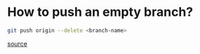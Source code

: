 How to push an empty branch?
======

```sh
git push origin --delete <branch-name>
```

[source](http://41j.com/blog/2015/02/common-git-screwupsquestions-solutions/)